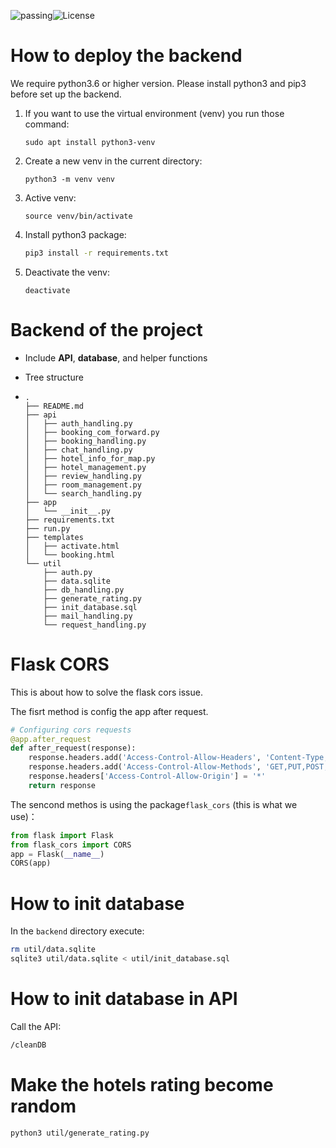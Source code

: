 ![passing](https://img.shields.io/badge/build-passing-green)![License](https://img.shields.io/badge/License-Python3.7-blue.svg)

# How to deploy the backend

We require python3.6 or higher version. Please install python3 and pip3 before set up the backend.

1. If you want to use the virtual environment (venv) you run those command:

   ```shell
   sudo apt install python3-venv
   ```

2. Create a new venv in the current directory:

   ```shell
   python3 -m venv venv
   ```

3. Active venv:

   ```shell
   source venv/bin/activate
   ```

4. Install python3 package:

   ```bash
   pip3 install -r requirements.txt
   ```

5. Deactivate the venv:

   ```shell
   deactivate
   ```

# Backend of the project

- Include **API**, **database**, and helper functions

- Tree structure

- ```
  .
  ├── README.md
  ├── api
  │   ├── auth_handling.py
  │   ├── booking_com_forward.py
  │   ├── booking_handling.py
  │   ├── chat_handling.py
  │   ├── hotel_info_for_map.py
  │   ├── hotel_management.py
  │   ├── review_handling.py
  │   ├── room_management.py
  │   └── search_handling.py
  ├── app
  │   └── __init__.py
  ├── requirements.txt
  ├── run.py
  ├── templates
  │   ├── activate.html
  │   └── booking.html
  └── util
      ├── auth.py
      ├── data.sqlite
      ├── db_handling.py
      ├── generate_rating.py
      ├── init_database.sql
      ├── mail_handling.py
      └── request_handling.py
  ```

# Flask CORS
This is about how to solve the flask cors issue.

The fisrt method is config the app after request.

```python
# Configuring cors requests
@app.after_request
def after_request(response):
    response.headers.add('Access-Control-Allow-Headers', 'Content-Type,Authorization,session_id')
    response.headers.add('Access-Control-Allow-Methods', 'GET,PUT,POST,DELETE,OPTIONS,HEAD')
    response.headers['Access-Control-Allow-Origin'] = '*'
    return response

```
The sencond methos is using the package`flask_cors` (this is what we use)：
```python
from flask import Flask
from flask_cors import CORS
app = Flask(__name__)
CORS(app)

```

# How to init database
In the `backend` directory execute:
```bash
rm util/data.sqlite
sqlite3 util/data.sqlite < util/init_database.sql
```

# How to init database in API

Call the API:

```bash
/cleanDB
```

# Make the hotels rating become random
```bash
python3 util/generate_rating.py
```